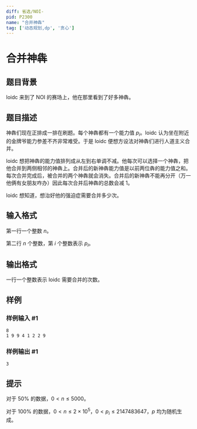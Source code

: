```yaml
---
diff: 省选/NOI-
pid: P2300
name: "合并神犇"
tag: ['动态规划,dp', '贪心']
---
```

# 合并神犇
## 题目背景

loidc 来到了 NOI 的赛场上，他在那里看到了好多神犇。

## 题目描述

神犇们现在正排成一排在刷题。每个神犇都有一个能力值 $p_i$。loidc 认为坐在附近的金牌爷能力参差不齐非常难受。于是 loidc 便想方设法对神犇们进行人道主义合并。

loidc 想把神犇的能力值排列成从左到右单调不减。他每次可以选择一个神犇，把他合并到两侧相邻的神犇上。合并后的新神犇能力值是以前两位犇的能力值之和。每次合并完成后，被合并的两个神犇就会消失。合并后的新神犇不能再分开（万一他俩有女朋友咋办）因此每次合并后神犇的总数会减 1。

loidc 想知道，想治好他的强迫症需要合并多少次。

## 输入格式

第一行一个整数 $n$。

第二行 $n$ 个整数，第 $i$ 个整数表示 $p_i$。

## 输出格式

一行一个整数表示 loidc 需要合并的次数。

## 样例

### 样例输入 #1
```
8
1 9 9 4 1 2 2 9
```
### 样例输出 #1
```
3
```
## 提示

对于 $50\%$ 的数据，$0\lt n \le 5000$。

对于 $100\%$ 的数据，$0\lt n \le2\times 10^5$，$0\lt p_i\le 2147483647$，$p$ 均为随机生成。

